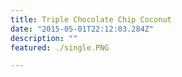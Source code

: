 ```yaml
---
title: Triple Chocolate Chip Coconut
date: "2015-05-01T22:12:03.284Z"
description: ""
featured: ./single.PNG

---
```


